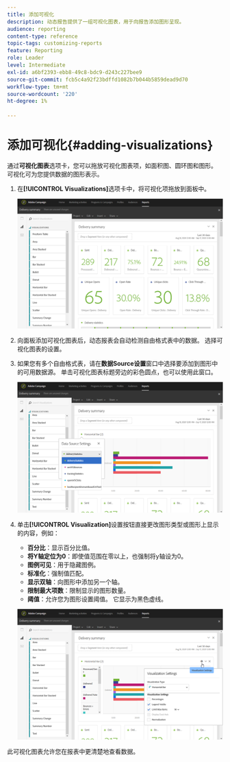 ```yaml
---
title: 添加可视化
description: 动态报告提供了一组可视化图表，用于向报告添加图形呈现。
audience: reporting
content-type: reference
topic-tags: customizing-reports
feature: Reporting
role: Leader
level: Intermediate
exl-id: a6bf2393-ebb8-49c8-bdc9-d243c227bee9
source-git-commit: fcb5c4a92f23bdffd1082b7b044b5859dead9d70
workflow-type: tm+mt
source-wordcount: '220'
ht-degree: 1%

---
```


# 添加可视化{#adding-visualizations}

通过&#x200B;**可视化图表**&#x200B;选项卡，您可以拖放可视化图表项，如面积图、圆环图和图形。 可视化可为您提供数据的图形表示。

1. 在&#x200B;**[!UICONTROL Visualizations]**&#x200B;选项卡中，将可视化项拖放到面板中。

   ![](assets/dynamic_report_visualization_1.png)

1. 向面板添加可视化图表后，动态报表会自动检测自由格式表中的数据。 选择可视化图表的设置。
1. 如果您有多个自由格式表，请在&#x200B;**数据Source设置**&#x200B;窗口中选择要添加到图形中的可用数据源。 单击可视化图表标题旁边的彩色圆点，也可以使用此窗口。

   ![](assets/dynamic_report_visualization_2.png)

1. 单击&#x200B;**[!UICONTROL Visualization]**&#x200B;设置按钮直接更改图形类型或图形上显示的内容，例如：

   * **百分比**：显示百分比值。
   * **将Y轴定位为0**：即使值范围在零以上，也强制将y轴设为0。
   * **图例可见**：用于隐藏图例。
   * **标准化**：强制值匹配。
   * **显示双轴**：向图形中添加另一个轴。
   * **限制最大项数**：限制显示的图形数量。
   * **阈值**：允许您为图形设置阈值。 它显示为黑色虚线。

   ![](assets/dynamic_report_visualization_3.png)

此可视化图表允许您在报表中更清楚地查看数据。

